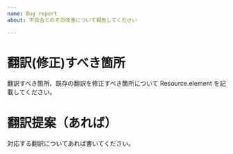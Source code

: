 ```yaml
---
name: Bug report
about: 不具合とのその改善について報告してください

---
```


# 翻訳(修正)すべき箇所

翻訳すべき箇所、既存の翻訳を修正すべき箇所について Resource.element を記載してください。
 
# 翻訳提案（あれば）

対応する翻訳についてあれば書いてください。
